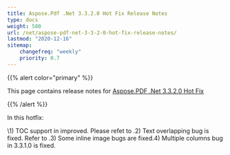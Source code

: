 ```yaml
---
title: Aspose.Pdf .Net 3.3.2.0 Hot Fix Release Notes
type: docs
weight: 580
url: /net/aspose-pdf-net-3-3-2-0-hot-fix-release-notes/
lastmod: "2020-12-16"
sitemap:
    changefreq: "weekly"
    priority: 0.7
---
```


{{% alert color="primary" %}} 

This page contains release notes for [Aspose.PDF .Net 3.3.2.0 Hot Fix](http://www.aspose.com/downloads/pdf/net/new-releases/aspose.pdf-.net-3.3.2.0-hot-fix/)

{{% /alert %}} 

In this hotfix: 

\1) TOC support in improved. Please refet to .2) Text overlapping bug is fixed. Refer to .3) Some inline image bugs are fixed.4) Multiple columns bug in 3.3.1.0 is fixed.
